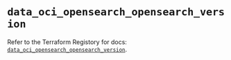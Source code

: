 # `data_oci_opensearch_opensearch_version`

Refer to the Terraform Registory for docs: [`data_oci_opensearch_opensearch_version`](https://registry.terraform.io/providers/oracle/oci/6.18.0/docs/data-sources/opensearch_opensearch_version).

